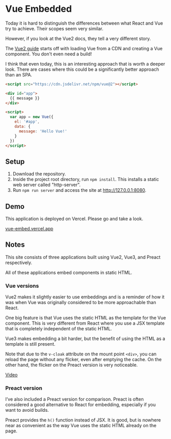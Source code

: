 # Vue Embedded

Today it is hard to distinguish the differences between what React and Vue try to achieve.
Their scopes seem very similar.

However, if you look at the Vue2 docs, they tell a very different story.

The [Vue2 guide](https://v2.vuejs.org/v2/guide/#Getting-Started) starts off with loading Vue from a CDN and creating a Vue component.
You don't even need a build!

I think that even today, this is an interesting approach that is worth a deeper look.
There are cases where this could be a significantly better approach than an SPA. 

```html
<script src="https://cdn.jsdelivr.net/npm/vue@2"></script>

<div id="app">
  {{ message }}
</div>

<script>
  var app = new Vue({
    el: '#app',
    data: {
      message: 'Hello Vue!'
    }
  })
</script>
```

## Setup

1. Download the repository.
2. Inside the project root directory, run `npm install`. This installs a static web server called "http-server".
3. Run `npm run server` and access the site at http://127.0.0.1:8080.

## Demo

This application is deployed on Vercel. Please go and take a look.

[vue-embed.vercel.app](https://vue-embed.vercel.app)

## Notes

This site consists of three applications built using Vue2, Vue3, and Preact respectively.

All of these applications embed components in static HTML.

### Vue versions

Vue2 makes it slightly easier to use embeddings
and is a reminder of how it was when Vue was originally considered to be more approachable than React.

One big feature is that Vue uses the static HTML as the template for the Vue component.
This is very different from React where you use a JSX template that is completely independent of the static HTML.

Vue3 makes embedding a bit harder, but the benefit of using the HTML as a template is still present.

Note that due to the `v-cloak` attribute on the mount point `<div>`, you can reload the page without any flicker,
even after emptying the cache.
On the other hand, the flicker on the Preact version is very noticeable.

[Video](documents/vue-embed.mov)

### Preact version

I’ve also included a Preact version for comparison.
Preact is often considered a good alternative to React for embedding, especially if you want to avoid builds.

Preact provides the `h()` function instead of JSX.
It is good, but is nowhere near as convenient as the way Vue uses the static HTML already on the page.
